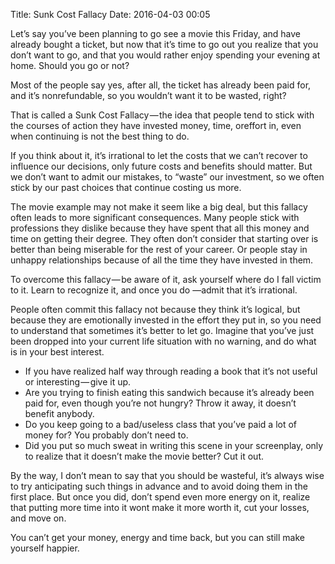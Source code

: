 Title: Sunk Cost Fallacy
Date: 2016-04-03 00:05


Let’s say you’ve been planning to go see a movie this Friday, and have already bought a ticket, but now that it’s time to go out you realize that you don’t want to go, and that you would rather enjoy spending your evening at home. Should you go or not?

Most of the people say yes, after all, the ticket has already been paid for, and it’s nonrefundable, so you wouldn’t want it to be wasted, right?

That is called a Sunk Cost Fallacy — the ​idea that people tend to stick with the courses of action they have ​invested ​money, ​time, or ​effort in, ​even when continuing is not the best thing to do.

If you think about it, it’s irrational to let the costs that we can’t recover to influence our decisions, only future costs and benefits should matter. But we don’t want to admit our mistakes, to “waste” our investment, so we often stick by our past choices that continue costing us more.

The movie example may not make it seem like a big deal, but this fallacy often leads to more significant consequences. Many people stick with professions they dislike because they have spent that all this money and time on getting their degree. They often don’t consider that starting over is better than being miserable for the rest of your career. Or people stay in unhappy relationships because of all the time they have invested in them.

To overcome this fallacy — be aware of it, ask yourself where do I fall victim to it. Learn to recognize it, and once you do —admit that it’s irrational.

People often commit this fallacy not because they think it’s logical, but because they are emotionally invested in the effort they put in, so you need to understand that sometimes it’s better to let go. Imagine that you’ve just been dropped into your current life situation with no warning, and do what is in your best interest.

- If you have realized half way through reading a book that it’s not useful or interesting — give it up.
- Are you trying to finish eating this sandwich because it’s already been paid for, even though you’re not hungry? Throw it away, it doesn’t benefit anybody.
- Do you keep going to a bad/useless class that you’ve paid a lot of money for? You probably don’t need to.
- Did you put so much sweat in writing this scene in your screenplay, only to realize that it doesn’t make the movie better? Cut it out.

By the way, I don’t mean to say that you should be wasteful, it’s always wise to try anticipating such things in advance and to avoid doing them in the first place. But once you did, don’t spend even more energy on it, realize that putting more time into it wont make it more worth it, cut your losses, and move on.

You can’t get your money, energy and time back, but you can still make yourself happier.
